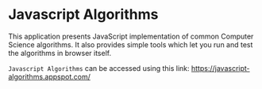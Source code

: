 # Javascript Algorithms
This application presents JavaScript implementation of common Computer Science algorithms. It also provides simple tools which let you run and test the algorithms in browser itself.

`Javascript Algorithms` can be accessed using this link:
 https://javascript-algorithms.appspot.com/



